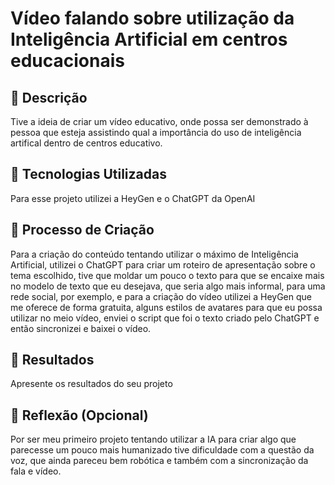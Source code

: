 # Vídeo falando sobre utilização da Inteligência Artificial em centros educacionais

## 📒 Descrição
Tive a ideia de criar um vídeo educativo, onde possa ser demonstrado à pessoa que esteja assistindo qual a importância do uso de inteligência artifical dentro de centros educativo.

## 🤖 Tecnologias Utilizadas
Para esse projeto utilizei a HeyGen e o ChatGPT da OpenAI

## 🧐 Processo de Criação
Para a criação do conteúdo tentando utilizar o máximo de Inteligência Artificial, utilizei o ChatGPT para criar um roteiro de apresentação sobre o tema escolhido, tive que moldar um pouco o texto para que se encaixe mais no modelo de texto que eu desejava, que seria algo mais informal, para uma rede social, por exemplo, e para a criação do vídeo utilizei a HeyGen que me oferece de forma gratuita, alguns estilos de avatares para que eu possa utilizar no meio vídeo, enviei o script que foi o texto criado pelo ChatGPT e então sincronizei e baixei o vídeo.

## 🚀 Resultados
Apresente os resultados do seu projeto

## 💭 Reflexão (Opcional)
Por ser meu primeiro projeto tentando utilizar a IA para criar algo que parecesse um pouco mais humanizado tive dificuldade com a questão da voz, que ainda pareceu bem robótica e também com a sincronização da fala e vídeo.
